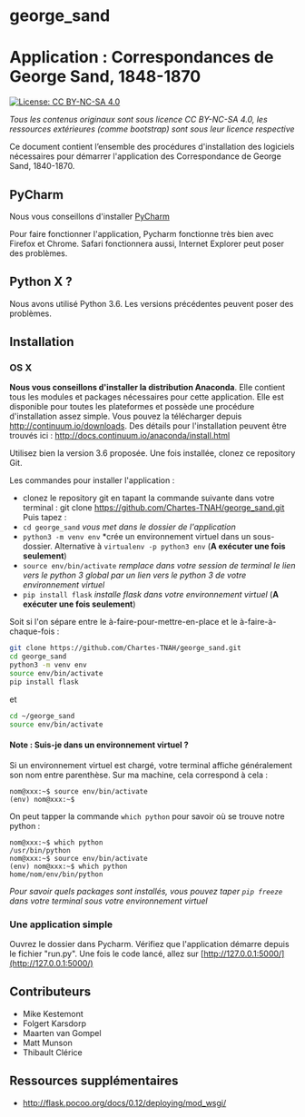 # george_sand

Application : Correspondances de George Sand, 1848-1870
===

[![License: CC BY-NC-SA 4.0](https://img.shields.io/badge/License-CC%20BY--NC--SA%204.0-lightgrey.svg)](https://creativecommons.org/licenses/by-nc-sa/4.0/)

*Tous les contenus originaux sont sous licence CC BY-NC-SA 4.0, les ressources extérieures (comme bootstrap) sont sous leur licence respective*



Ce document contient l’ensemble des procédures d'installation des logiciels nécessaires pour démarrer l'application des Correspondance de George Sand, 1840-1870.

##  PyCharm
Nous vous conseillons d'installer [PyCharm](https://www.jetbrains.com/pycharm)

Pour faire fonctionner l'application, Pycharm fonctionne très bien avec Firefox et Chrome. Safari fonctionnera aussi, Internet Explorer peut poser des problèmes.

## Python X ?

Nous avons utilisé Python 3.6. Les versions précédentes peuvent poser des problèmes.


## Installation

### OS X

**Nous vous conseillons d'installer la distribution Anaconda**. Elle contient tous les modules et packages nécessaires pour cette application. Elle est disponible pour toutes les plateformes et possède une procédure d'installation assez simple. Vous pouvez la télécharger depuis http://continuum.io/downloads.  Des détails pour l'installation peuvent être trouvés ici : http://docs.continuum.io/anaconda/install.html 

Utilisez bien la version 3.6 proposée. Une fois installée, clonez ce repository Git.

Les commandes pour installer l'application :
- clonez le repository git en tapant la commande suivante dans votre terminal : git clone https://github.com/Chartes-TNAH/george_sand.git
Puis tapez :
- `cd george_sand` *vous met dans le dossier de l'application*
- `python3 -m venv env` *crée un environnement virtuel dans un sous-dossier. Alternative à `virtualenv -p python3 env` (**A exécuter une fois seulement**)
- `source env/bin/activate` *remplace dans votre session de terminal le lien vers le python 3 global par un lien vers le python 3 de votre environnement virtuel*
- `pip install flask` *installe flask dans votre environnement virtuel* (**A exécuter une fois seulement**)

Soit si l'on sépare entre le à-faire-pour-mettre-en-place et le à-faire-à-chaque-fois :

```sh
git clone https://github.com/Chartes-TNAH/george_sand.git
cd george_sand
python3 -m venv env
source env/bin/activate
pip install flask
```

et 

```sh
cd ~/george_sand
source env/bin/activate
```

#### Note : Suis-je dans un environnement virtuel ?
Si un environnement virtuel est chargé, votre terminal affiche généralement son nom entre parenthèse. Sur ma machine, cela correspond à cela :

```
nom@xxx:~$ source env/bin/activate
(env) nom@xxx:~$
```

On peut tapper la commande `which python` pour savoir où se trouve notre python :

```
nom@xxx:~$ which python
/usr/bin/python
nom@xxx:~$ source env/bin/activate
(env) nom@xxx:~$ which python
home/nom/env/bin/python
```

*Pour savoir quels packages sont installés, vous pouvez taper `pip freeze` dans votre terminal sous votre environnement virtuel*

### Une application simple

Ouvrez le dossier dans Pycharm. Vérifiez que l'application démarre depuis le fichier "run.py". Une fois le code lancé, allez sur [http://127.0.0.1:5000/](http://127.0.0.1:5000/)


## Contributeurs

- Mike Kestemont
- Folgert Karsdorp
- Maarten van Gompel
- Matt Munson
- Thibault Clérice

## Ressources supplémentaires
- http://flask.pocoo.org/docs/0.12/deploying/mod_wsgi/
